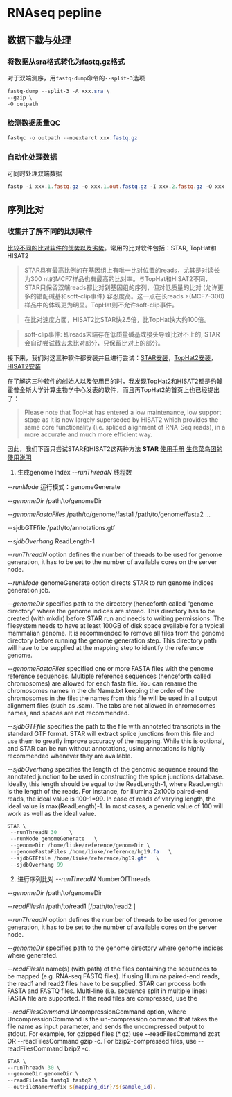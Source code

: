 # RNAseq pepline

## 数据下载与处理
### 将数据从sra格式转化为fastq.gz格式
对于双端测序，用`fastq-dump`命令的`--split-3`选项
```powershell
fastq-dump --split-3 -A xxx.sra \
--gzip \
-O outpath 
```
  
### 检测数据质量QC
```powershell
fastqc -o outpath --noextarct xxx.fastq.gz
```

### 自动化处理数据
可同时处理双端数据
```powershell
fastp -i xxx.1.fastq.gz -o xxx.1.out.fastq.gz -I xxx.2.fastq.gz -O xxx.2.out.fastq.gz
```

## 序列比对

### 收集并了解不同的比对软件
[比较不同的比对软件的优势以及劣势](https://blog.csdn.net/qazplm12_3/article/details/76700045)。常用的比对软件包括：STAR, TopHat和HISAT2
>STAR具有最高比例的在基因组上有唯一比对位置的reads，尤其是对读长为300 nt的MCF7样品也有最高的比对率。与TopHat和HISAT2不同，STAR只保留双端reads都比对到基因组的序列，但对低质量的比对 (允许更多的错配碱基和soft-clip事件) 容忍度高。这一点在长reads >(MCF7-300)样品中的体现更为明显。TopHat则不允许soft-clip事件。

>在比对速度方面，HISAT2比STAR快2.5倍，比TopHat快大约100倍。

>soft-clip事件: 即reads末端存在低质量碱基或接头导致比对不上的, STAR会自动尝试截去未比对部分，只保留比对上的部分。

接下来，我们对这三种软件都安装并且进行尝试：[STAR安装](https://github.com/alexdobin/STAR)，[TopHat2安装](http://ccb.jhu.edu/software/tophat/index.shtml)，[HISAT2安装](https://ccb.jhu.edu/software/hisat2/index.shtml)

在了解这三种软件的创始人以及使用目的时，我发现TopHat2和HISAT2都是约翰霍普金斯大学计算生物学中心发表的软件，而且再TopHat2的首页上也已经提出了：
>Please note that TopHat has entered a low maintenance, low support stage as it is now largely superseded by HISAT2 which provides the same core functionality (i.e. spliced alignment of RNA-Seq reads), in a more accurate and much more efficient way.

因此，我们下面只尝试STAR和HISAT2这两种方法
**STAR**
[使用手册](https://github.com/alexdobin/STAR/blob/master/doc/STARmanual.pdf)
[生信菜鸟团的使用说明](http://www.bio-info-trainee.com/727.html)
1. 生成genome Index
*--runThreadN* 线程数

*--runMode* 运行模式：genomeGenerate

*--genomeDir* /path/to/genomeDir

*--genomeFastaFiles* /path/to/genome/fasta1 /path/to/genome/fasta2 ...

--sjdbGTFfile /path/to/annotations.gtf

*--sjdbOverhang* ReadLength-1

*--runThreadN* option defines the number of threads to be used for genome generation, it has to be set to the number of available cores on the server node.

*--runMode* genomeGenerate option directs STAR to run genome indices generation job.

*--genomeDir* specifies path to the directory (henceforth called ”genome directory” where the
genome indices are stored. This directory has to be created (with mkdir) before STAR run
and needs to writing permissions. The filesystem needs to have at least 100GB of disk space
available for a typical mammalian genome. It is recommended to remove all files from the
genome directory before running the genome generation step. This directory path will have to
be supplied at the mapping step to identify the reference genome.

*--genomeFastaFiles* specified one or more FASTA files with the genome reference sequences.
Multiple reference sequences (henceforth called chromosomes) are allowed for each fasta file.
You can rename the chromosomes names in the chrName.txt keeping the order of the chromosomes
in the file: the names from this file will be used in all output alignment files (such as
.sam). The tabs are not allowed in chromosomes names, and spaces are not recommended.

*--sjdbGTFfile* specifies the path to the file with annotated transcripts in the standard GTF
format. STAR will extract splice junctions from this file and use them to greatly improve
accuracy of the mapping. While this is optional, and STAR can be run without annotations,
using annotations is highly recommended whenever they are available.

*--sjdbOverhang* specifies the length of the genomic sequence around the annotated junction
to be used in constructing the splice junctions database. Ideally, this length should be equal
to the ReadLength-1, where ReadLength is the length of the reads. For instance, for Illumina
2x100b paired-end reads, the ideal value is 100-1=99. In case of reads of varying length, the
ideal value is max(ReadLength)-1. In most cases, a generic value of 100 will work as
well as the ideal value.

```powershell
STAR \
 --runThreadN 30	\
 --runMode genomeGenerate	\
 --genomeDir /home/liuke/reference/genomeDir \
 --genomeFastaFiles /home/liuke/reference/hg19.fa	\
 --sjdbGTFfile /home/liuke/reference/hg19.gtf	\
 --sjdbOverhang 99
```

2. 进行序列比对
*--runThreadN* NumberOfThreads

*--genomeDir* /path/to/genomeDir

*--readFilesIn* /path/to/read1 [/path/to/read2 ]

*--runThreadN* option defines the number of threads to be used for genome generation, it has
to be set to the number of available cores on the server node.

*--genomeDir* specifies path to the genome directory where genome indices where generated.

*--readFilesIn* name(s) (with path) of the files containing the sequences to be mapped (e.g. RNA-seq FASTQ files). If using Illumina paired-end reads, the read1 and read2 files have to be supplied. STAR can process both FASTA and FASTQ files. Multi-line (i.e. sequence split in multiple lines) FASTA file are supported. If the read files are compressed, use the

*--readFilesCommand* UncompressionCommand option, where UncompressionCommand is the un-compression command that takes the file name as input parameter, and sends the uncompressed output to stdout. For example, for gzipped files (*.gz) use --readFilesCommand zcat OR --readFilesCommand gzip -c. For bzip2-compressed files, use --readFilesCommand bzip2 -c.

```powershell
STAR \
--runThreadN 30 \
--genomeDir genomeDir \
--readFilesIn fastq1 fastq2 \
--outFileNamePrefix ${mapping_dir}/${sample_id}. 
```
























